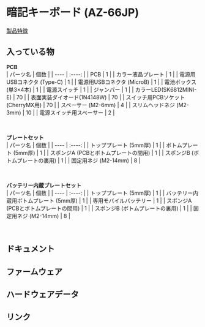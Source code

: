 # 暗記キーボード (AZ-66JP)



[製品特徴](/docs/az66jp/features/)

## 入っている物

**PCB**<br>
| パーツ名 | 個数 |
| ---- | :----: |
| PCB  |  1  |
| カラー液晶プレート |  1  |
| 電源用USBコネクタ (Type-C) |  1  |
| 電源用USBコネクタ (MicroB) |  1  |
| 電池ボックス (単3×4本) |  1  |
| 電源スイッチ  |  1  |
| ジャンパー  |  1  |
| カラーLED(SK6812MINI-E)  |  70  |
| 表面実装ダイオード(1N4148W)  |  70  |
| スイッチ用PCBソケット(CherryMX用)  |  70  |
| スペーサー (M2-6mm)  |  4  |
| スリムヘッドネジ (M2-3mm)  |  10  |
| 電源スイッチ用スペーサー  |  2  |

<br>

**プレートセット**<br>
| パーツ名 | 個数 |
| ---- | :----: |
| トッププレート (5mm厚)  |  1  |
| ボトムプレート (5mm厚) |  1  |
| スポンジA (PCBとボトムプレートの間用) |  1  |
| スポンジB (ボトムプレートの裏用) |  1  |
| 固定用ネジ (M2-14mm)  |  8  |

<br>

**バッテリー内蔵プレートセット**<br>
| パーツ名 | 個数 |
| ---- | :----: |
| トッププレート (5mm厚)  |  1  |
| バッテリー内蔵用ボトムプレート (5mm厚) |  1  |
| 専用モバイルバッテリー |  1  |
| スポンジA (PCBとボトムプレートの間用) |  1  |
| スポンジB (ボトムプレートの裏用) |  1  |
| 固定用ネジ (M2-14mm)  |  8  |

<br>


## ドキュメント
  


## ファームウェア


## ハードウェアデータ


## リンク

